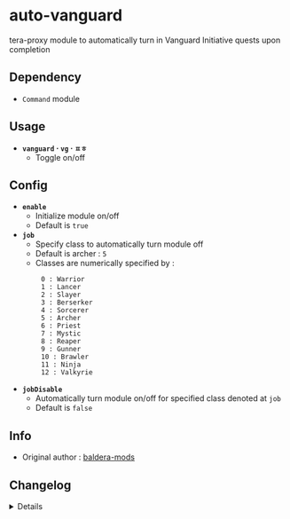 # auto-vanguard
tera-proxy module to automatically turn in Vanguard Initiative quests upon completion

## Dependency
- `Command` module

## Usage
- __`vanguard` · `vg` · `ㅍㅎ`__
  - Toggle on/off

## Config
- __`enable`__
  - Initialize module on/off
  - Default is `true`
- __`job`__
  - Specify class to automatically turn module off
  - Default is archer : `5`
  - Classes are numerically specified by :
```
        0 : Warrior
        1 : Lancer
        2 : Slayer
        3 : Berserker
        4 : Sorcerer
        5 : Archer
        6 : Priest
        7 : Mystic
        8 : Reaper
        9 : Gunner
        10 : Brawler
        11 : Ninja
        12 : Valkyrie
```
- __`jobDisable`__
  - Automatically turn module on/off for specified class denoted at `job`
  - Default is `false`

## Info
- Original author : [baldera-mods](https://github.com/baldera-mods)

## Changelog
<details>

    1.37
    - Added job disable options to config file
    1.36
    - Added auto-update support
    - Refactored config file
    -- Added `enable`
    1.35
    - Added Battlegrounds support
    1.34
    - Updated font color
    1.33
    - Updated code aesthetics
    - Added personal class-specific auto enable/disable (commented out)
    1.32
    - Updated code
    - Added string function
    1.31
    - Updated code aesthetics
    1.30
    - Updated code aesthetics
    1.20
    - Removed protocol version restriction
    1.10
    - Personalized code aesthetics
    1.00
    - Initial fork

</details>